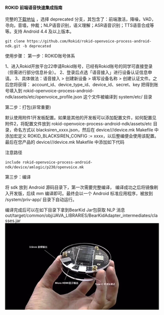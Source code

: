 #### ROKID 前端语音快速集成指南
 
完整的[下载地址](https://github.com/Rokid/openvoice-android-ndk/tree/deprecated) ，选择 deprecated 分支，其包含了：前端激活，降噪，VAD，寻向，音墙，仲裁；NLP语音识别，语义理解；ASR语音识别；TTS语音合成等等。支持 Android 4.4 及以上版本。
```
git clone https://github.com/Rokid/rokid-openvoice-process-android-ndk.git -b deprecated
```

使⽤步骤：
第⼀步：ROKID账号体系

1、进入Rokid开放平台22申请Rokid账号，已经有Rokid账号的同学可直接登录（但需进行部分信息补全）。
2、登录后点选「语音接入」进行设备认证信息申请。
3、具体做法：语音接入 > 创建新设备 > 填写设备名称 > 创建认证文件。之后您将获得：
account_id、device_type_id、device_id、secret、key
把得到账号填⼊到 rokid-openvoice-process-android-ndk/assets/etc/openvoice_profile.json 这个⽂件被编译到 system/etc/ ⽬录

第二步：打包(非常重要)

默认使用附件1开发板配置。如果是其他的开发板可以添加配置文件，如何配置见附件2，将配置文件放到 rokid-openvoice-process-android-ndk/assets/etc 目录，命名方式以 blacksiren_xxxx.json，然后在 device/<company>/<device>/device.mk Makefile 中添加宏定义 ROKID_BLACKSIREN_CONFIG := xxxx，以后整编便会使用该配置。最后在您产品的 device/<company>/<device>/device.mk Makefile 中添加如下代码

注意路径 
```
include rokid-openvoice-process-android-ndk/device/amlogic/p230/openvoice.mk
```
第三步：编译

将 sdk 放到 Android 源码目录下，第一次需要完整编译， 编译成功之后将镜像刷入开发版，后续 mm 编译即可。最终会以一个 Android 标准应用程序，被放到 /system/priv-app/ 目录下自动运行。

编译完成后可以在如下⽬录下拿到BearKid Jar包获取 NLP 消息
out/target/common/obj/JAVA_LIBRARIES/BearKidAdapter_intermediates/classes.jar
![](前端语音快速集成指南image.jpg)